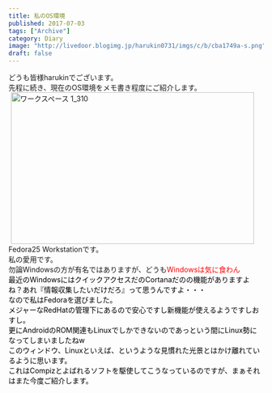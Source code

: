 ```yaml
---
title: 私のOS環境
published: 2017-07-03
tags: ["Archive"]
category: Diary
image: "http://livedoor.blogimg.jp/harukin0731/imgs/c/b/cba1749a-s.png"
draft: false
---
```

どうも皆様harukinでございます。<br />先程に続き、現在のOS環境をメモ書き程度にご紹介します。<br /><a  target="_blank" title="ワークスペース 1_310" href="http://livedoor.blogimg.jp/harukin0731/imgs/c/b/cba1749a.png"><img  class="pict" alt="ワークスペース 1_310" src="http://livedoor.blogimg.jp/harukin0731/imgs/c/b/cba1749a-s.png" width="480" hspace="5" height="300" border="0"></a><br />Fedora25 Workstationです。<br />私の愛用です。<br />勿論Windowsの方が有名ではありますが、どうも<span  style="color: rgb(255, 0, 0);">Windowsは気に食わん<br /><span  style="color: rgb(0, 0, 0);">最近のWindowsにはクイックアクセスだのCortanaだのの機能がありますよね？あれ『情報収集したいだけだろ』って思うんですよ・・・<br />なので私はFedoraを選びました。<br />メジャーなRedHatの管理下にあるので安心ですし新機能が使えるようですしおすし。<br />更にAndroidのROM関連もLinuxでしかできないのであっという間にLinux勢になってしまいましたねw<br />このウィンドウ、Linuxといえば、というような見慣れた光景とはかけ離れているように思います。<br />これはCompizとよばれるソフトを駆使してこうなっているのですが、まぁそれはまた今度ご紹介します。<br /><br /></span></span>